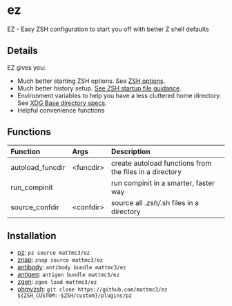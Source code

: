 # ez

EZ - Easy ZSH configuration to start you off with better Z shell defaults

## Details

EZ gives you:

- Much better starting ZSH options. See [ZSH options][zsh-options].
- Much better history setup. [See ZSH startup file guidance][zsh-history].
- Environment variables to help you have a less cluttered home directory. See [XDG Base directory specs][xdg-basedirs].
- Helpful convenience functions

## Functions

| Function         | Args        | Description                                             |
|:-----------------|:------------|:--------------------------------------------------------|
| autoload_funcdir | \<funcdir\> | create autoload functions from the files in a directory |
| run_compinit     |             | run compinit in a smarter, faster way                   |
| source_confdir   | \<confdir\> | source all *.zsh/*.sh files in a directory              |

## Installation

- [pz]: `pz source mattmc3/ez`
- [znap]: `znap source mattmc3/ez`
- [antibody]: `antibody bundle mattmc3/ez`
- [antigen]: `antigen bundle mattmc3/ez`
- [zgen]: `zgen load mattmc3/ez`
- [ohmyzsh]: `git clone https://github.com/mattmc3/ez ${ZSH_CUSTOM:-$ZSH/custom}/plugins/pz`

[antigen]: https://github.com/zsh-users/antigen
[antibody]: https://getantibody.github.io
[ohmyzsh]: https://github.com/ohmyzsh/ohmyzsh
[pz]: https://github.com/mattmc3/pz
[znap]: https://github.com/marlonrichert/zsh-snap
[zgen]: https://github.com/tarjoilija/zgen
[zsh-options]: http://zsh.sourceforge.net/Doc/Release/Options.html
[zsh-history]: http://zsh.sourceforge.net/Guide/zshguide02.html
[xdg-basedirs]: https://specifications.freedesktop.org/basedir-spec/basedir-spec-latest.html
